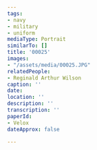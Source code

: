 ```yaml
---
tags:
- navy
- military
- uniform
mediaType: Portrait
similarTo: []
title: '00025'
images:
- "/assets/media/00025.JPG"
relatedPeople:
- Reginald Arthur Wilson
caption: ''
date: 
location: ''
description: ''
transcription: ''
paperId:
- Velox
dateApprox: false

---
```

